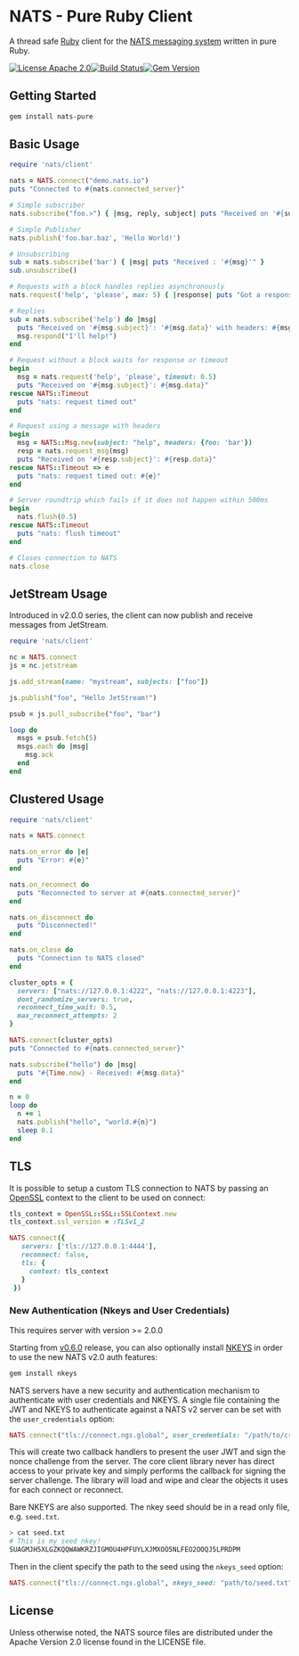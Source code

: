 # NATS - Pure Ruby Client

A thread safe [Ruby](http://ruby-lang.org) client for the [NATS messaging system](https://nats.io) written in pure Ruby.

[![License Apache 2.0](https://img.shields.io/badge/License-Apache2-blue.svg)](https://www.apache.org/licenses/LICENSE-2.0)[![Build Status](https://travis-ci.org/nats-io/nats-pure.rb.svg)](http://travis-ci.org/nats-io/nats-pure.rb)[![Gem Version](https://d25lcipzij17d.cloudfront.net/badge.svg?id=rb&type=5&v=2.0.0)](https://rubygems.org/gems/nats-pure/versions/2.0.0)

## Getting Started

```bash
gem install nats-pure
```

## Basic Usage

```ruby
require 'nats/client'

nats = NATS.connect("demo.nats.io")
puts "Connected to #{nats.connected_server}"

# Simple subscriber
nats.subscribe("foo.>") { |msg, reply, subject| puts "Received on '#{subject}': '#{msg}'" }

# Simple Publisher
nats.publish('foo.bar.baz', 'Hello World!')

# Unsubscribing
sub = nats.subscribe('bar') { |msg| puts "Received : '#{msg}'" }
sub.unsubscribe()

# Requests with a block handles replies asynchronously
nats.request('help', 'please', max: 5) { |response| puts "Got a response: '#{response}'" }

# Replies
sub = nats.subscribe('help') do |msg|
  puts "Received on '#{msg.subject}': '#{msg.data}' with headers: #{msg.header}"
  msg.respond("I'll help!")
end

# Request without a block waits for response or timeout
begin
  msg = nats.request('help', 'please', timeout: 0.5)
  puts "Received on '#{msg.subject}': #{msg.data}"
rescue NATS::Timeout
  puts "nats: request timed out"
end

# Request using a message with headers
begin
  msg = NATS::Msg.new(subject: "help", headers: {foo: 'bar'})
  resp = nats.request_msg(msg)
  puts "Received on '#{resp.subject}': #{resp.data}"
rescue NATS::Timeout => e
  puts "nats: request timed out: #{e}"
end

# Server roundtrip which fails if it does not happen within 500ms
begin
  nats.flush(0.5)
rescue NATS::Timeout
  puts "nats: flush timeout"
end

# Closes connection to NATS
nats.close
```

## JetStream Usage

Introduced in v2.0.0 series, the client can now publish and receive messages from JetStream.

```ruby
require 'nats/client'

nc = NATS.connect
js = nc.jetstream

js.add_stream(name: "mystream", subjects: ["foo"])

js.publish("foo", "Hello JetStream!")

psub = js.pull_subscribe("foo", "bar")

loop do
  msgs = psub.fetch(5)
  msgs.each do |msg|
    msg.ack
  end
end
```

## Clustered Usage

```ruby
require 'nats/client'

nats = NATS.connect

nats.on_error do |e|
  puts "Error: #{e}"
end

nats.on_reconnect do
  puts "Reconnected to server at #{nats.connected_server}"
end

nats.on_disconnect do
  puts "Disconnected!"
end

nats.on_close do
  puts "Connection to NATS closed"
end

cluster_opts = {
  servers: ["nats://127.0.0.1:4222", "nats://127.0.0.1:4223"],
  dont_randomize_servers: true,
  reconnect_time_wait: 0.5,
  max_reconnect_attempts: 2
}

NATS.connect(cluster_opts)
puts "Connected to #{nats.connected_server}"

nats.subscribe("hello") do |msg|
  puts "#{Time.now} - Received: #{msg.data}"
end

n = 0
loop do
  n += 1
  nats.publish("hello", "world.#{n}")
  sleep 0.1
end
```

## TLS

It is possible to setup a custom TLS connection to NATS by passing
an [OpenSSL](http://ruby-doc.org/stdlib-2.3.2/libdoc/openssl/rdoc/OpenSSL/SSL/SSLContext.html) context to the client to be used on connect:

```ruby
tls_context = OpenSSL::SSL::SSLContext.new
tls_context.ssl_version = :TLSv1_2

NATS.connect({
   servers: ['tls://127.0.0.1:4444'],
   reconnect: false,
   tls: {
     context: tls_context
   }
 })
```

### New Authentication (Nkeys and User Credentials)

This requires server with version >= 2.0.0

Starting from [v0.6.0](https://github.com/nats-io/nats-pure.rb/releases/tag/v0.6.0) release,
you can also optionally install [NKEYS](https://github.com/nats-io/nkeys.rb) in order to use
the new NATS v2.0 auth features:

```bash
gem install nkeys
```

NATS servers have a new security and authentication mechanism to authenticate with user credentials and NKEYS. A single file containing the JWT and NKEYS to authenticate against a NATS v2 server can be set with the `user_credentials` option:

```ruby
NATS.connect("tls://connect.ngs.global", user_credentials: "/path/to/creds")
```

This will create two callback handlers to present the user JWT and sign the nonce challenge from the server. The core client library never has direct access to your private key and simply performs the callback for signing the server challenge. The library will load and wipe and clear the objects it uses for each connect or reconnect.

Bare NKEYS are also supported. The nkey seed should be in a read only file, e.g. `seed.txt`.

```bash
> cat seed.txt
# This is my seed nkey!
SUAGMJH5XLGZKQQWAWKRZJIGMOU4HPFUYLXJMXOO5NLFEO2OOQJ5LPRDPM
```

Then in the client specify the path to the seed using the `nkeys_seed` option:

```ruby
NATS.connect("tls://connect.ngs.global", nkeys_seed: "path/to/seed.txt")
```

## License

Unless otherwise noted, the NATS source files are distributed under
the Apache Version 2.0 license found in the LICENSE file.
